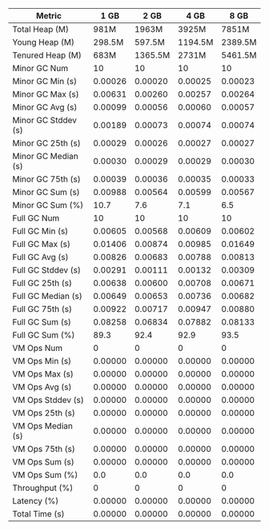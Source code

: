 | Metric | 1 GB | 2 GB | 4 GB | 8 GB |
|------|----|----|----|----|
| Total Heap (M) | 981M | 1963M | 3925M | 7851M |
| Young Heap (M) | 298.5M | 597.5M | 1194.5M | 2389.5M |
| Tenured Heap (M) | 683M | 1365.5M | 2731M | 5461.5M |
| Minor GC Num | 10 | 10 | 10 | 10 |
| Minor GC Min (s) | 0.00026 | 0.00020 | 0.00025 | 0.00023 |
| Minor GC Max (s) | 0.00631 | 0.00260 | 0.00257 | 0.00264 |
| Minor GC Avg (s) | 0.00099 | 0.00056 | 0.00060 | 0.00057 |
| Minor GC Stddev (s) | 0.00189 | 0.00073 | 0.00074 | 0.00074 |
| Minor GC 25th (s) | 0.00029 | 0.00026 | 0.00027 | 0.00027 |
| Minor GC Median (s) | 0.00030 | 0.00029 | 0.00029 | 0.00030 |
| Minor GC 75th (s) | 0.00039 | 0.00036 | 0.00035 | 0.00033 |
| Minor GC Sum (s) | 0.00988 | 0.00564 | 0.00599 | 0.00567 |
| Minor GC Sum (%) | 10.7 | 7.6 | 7.1 | 6.5 |
| Full GC Num | 10 | 10 | 10 | 10 |
| Full GC Min (s) | 0.00605 | 0.00568 | 0.00609 | 0.00602 |
| Full GC Max (s) | 0.01406 | 0.00874 | 0.00985 | 0.01649 |
| Full GC Avg (s) | 0.00826 | 0.00683 | 0.00788 | 0.00813 |
| Full GC Stddev (s) | 0.00291 | 0.00111 | 0.00132 | 0.00309 |
| Full GC 25th (s) | 0.00638 | 0.00600 | 0.00708 | 0.00671 |
| Full GC Median (s) | 0.00649 | 0.00653 | 0.00736 | 0.00682 |
| Full GC 75th (s) | 0.00922 | 0.00717 | 0.00947 | 0.00880 |
| Full GC Sum (s) | 0.08258 | 0.06834 | 0.07882 | 0.08133 |
| Full GC Sum (%) | 89.3 | 92.4 | 92.9 | 93.5 |
| VM Ops Num | 0 | 0 | 0 | 0 |
| VM Ops Min (s) | 0.00000 | 0.00000 | 0.00000 | 0.00000 |
| VM Ops Max (s) | 0.00000 | 0.00000 | 0.00000 | 0.00000 |
| VM Ops Avg (s) | 0.00000 | 0.00000 | 0.00000 | 0.00000 |
| VM Ops Stddev (s) | 0.00000 | 0.00000 | 0.00000 | 0.00000 |
| VM Ops 25th (s) | 0.00000 | 0.00000 | 0.00000 | 0.00000 |
| VM Ops Median (s) | 0.00000 | 0.00000 | 0.00000 | 0.00000 |
| VM Ops 75th (s) | 0.00000 | 0.00000 | 0.00000 | 0.00000 |
| VM Ops Sum (s) | 0.00000 | 0.00000 | 0.00000 | 0.00000 |
| VM Ops Sum (%) | 0.0 | 0.0 | 0.0 | 0.0 |
| Throughput (%) | 0 | 0 | 0 | 0 |
| Latency (%) | 0.00000 | 0.00000 | 0.00000 | 0.00000 |
| Total Time (s) | 0.00000 | 0.00000 | 0.00000 | 0.00000 |
